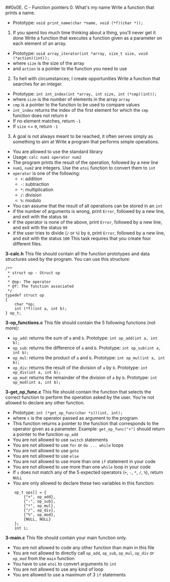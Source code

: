 ##0x0E. C - Function pointers
0. What's my name
Write a function that prints a name.
  * Prototype: `void print_name(char *name, void (*f)(char *));`
1. If you spend too much time thinking about a thing, you'll never get it done
Write a function that executes a function given as a parameter on each element of an array.
  * Prototype: `void array_iterator(int *array, size_t size, void (*action)(int));`
  * where `size` is the size of the array
  * and `action` is a pointer to the function you need to use
2. To hell with circumstances; I create opportunities
Write a function that searches for an integer.
  * Prototype: `int int_index(int *array, int size, int (*cmp)(int));`
  * where `size` is the number of elements in the array `array`
  * `cmp` is a pointer to the function to be used to compare values
  * `int_index` returns the index of the first element for which the `cmp` function does not return `0`
  * If no element matches, return `-1`
  * If `size` <= `0`, return `-1`
3. A goal is not always meant to be reached, it often serves simply as something to aim at
Write a program that performs simple operations.
  * You are allowed to use the standard library
  * Usage: `calc num1 operator num2`
  * The program prints the result of the operation, followed by a new line
  * `num1`, `num2` are integers. Use the `atoi` function to convert them to `int`
  * `operator` is one of the following:
    - `+`: addition
    - `-`: subtraction
    - `*`: multiplication
    - `/`: division
    - `%`: modulo
  * You can assume that the result of all operations can be stored in an `int`
  * if the number of arguments is wrong, print `Error`, followed by a new line, and exit with the status `98`
  * if the operator is none of the above, print `Error`, followed by a new line, and exit with the status `99`
  * if the user tries to divide (`/` or `%`) by `0`, print `Error`, followed by a new line, and exit with the status `100`
This task requires that you create four different files.

**3-calc.h**
This file should contain all the function prototypes and data structures used by the program. You can use this structure:
```
/**
 * struct op - Struct op
 *
 * @op: The operator
 * @f: The function associated
 */
typedef struct op
{
    char *op;
    int (*f)(int a, int b);
} op_t;
```

**3-op_functions.c**
This file should contain the 5 following functions (not more):
  * `op_add`: returns the sum of `a` and `b`. Prototype: `int op_add(int a, int b);`
  * `op_sub`: returns the difference of `a` and `b`. Prototype: `int op_sub(int a, int b);`
  * `op_mul`: returns the product of `a` and `b`. Prototype: `int op_mul(int a, int b);`
  * `op_div`: returns the result of the division of `a` by `b`. Prototype: `int op_div(int a, int b);`
  * `op_mod`: returns the remainder of the division of `a` by `b`. Prototype: `int op_mod(int a, int b);`

**3-get_op_func.c**
This file should contain the function that selects the correct function to perform the operation asked by the user. You're not allowed to declare any other function.
  * Prototype: `int (*get_op_func(char *s))(int, int);`
  * where `s` is the operator passed as argument to the program
  * This function returns a pointer to the function that corresponds to the operator given as a parameter. Example: `get_op_func("+")` should return a pointer to the function `op_add`
  * You are not allowed to use `switch` statements
  * You are not allowed to use `for` or `do ... while` loops
  * You are not allowed to use `goto`
  * You are not allowed to use `else`
  * You are not allowed to use more than one `if` statement in your code
  * You are not allowed to use more than one `while` loop in your code
  * If `s` does not match any of the 5 expected operators (`+`, `-`, `*`, `/`, `%`), return `NULL`
  * You are only allowed to declare these two variables in this function:
```
    op_t ops[] = {
        {"+", op_add},
        {"-", op_sub},
        {"*", op_mul},
        {"/", op_div},
        {"%", op_mod},
        {NULL, NULL}
    };
    int i;
```
**3-main.c**
This file should contain your main function only.
  * You are not allowed to code any other function than main in this file
  * You are not allowed to directly call `op_add`, `op_sub`, `op_mul`, `op_div` or `op_mod` from the `main` function
  * You have to use `atoi` to convert arguments to `int`
  * You are not allowed to use any kind of loop
  * You are allowed to use a maximum of 3 `if` statements
